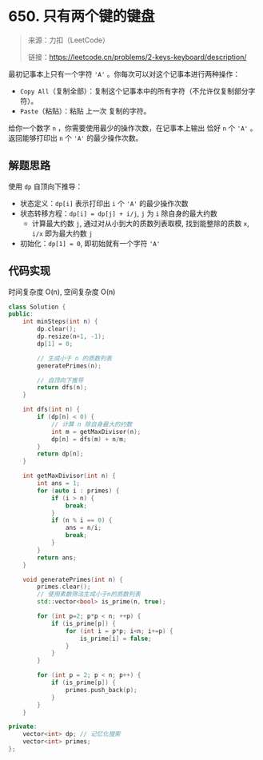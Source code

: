 ﻿# 650. 只有两个键的键盘
> 来源：力扣（LeetCode）
> 
> 链接：https://leetcode.cn/problems/2-keys-keyboard/description/

最初记事本上只有一个字符 `'A'` 。你每次可以对这个记事本进行两种操作：

- `Copy All`（复制全部）：复制这个记事本中的所有字符（不允许仅复制部分字符）。
- `Paste`（粘贴）：粘贴 上一次 复制的字符。

给你一个数字 `n` ，你需要使用最少的操作次数，在记事本上输出 恰好 `n` 个 `'A'` 。返回能够打印出 `n` 个 `'A'` 的最少操作次数。

## 解题思路
使用 `dp` 自顶向下推导：
- 状态定义：`dp[i]` 表示打印出 `i` 个 `'A'` 的最少操作次数
- 状态转移方程：`dp[i] = dp[j] + i/j`, `j` 为 `i` 除自身的最大约数
    - 计算最大约数 `j`, 通过对从小到大的质数列表取模, 找到能整除的质数 `x`, `i/x` 即为最大约数 `j`
- 初始化：`dp[1] = 0`, 即初始就有一个字符 `'A'`


## 代码实现
时间复杂度 O(n), 空间复杂度 O(n)
```cpp
class Solution {
public:
    int minSteps(int n) {
        dp.clear();
        dp.resize(n+1, -1);
        dp[1] = 0;

        // 生成小于 n 的质数列表
        generatePrimes(n);

        // 自顶向下推导
        return dfs(n);
    }

    int dfs(int n) {
        if (dp[n] < 0) {            
            // 计算 n 除自身最大的约数
            int m = getMaxDivisor(n);
            dp[n] = dfs(m) + n/m;
        }
        return dp[n];
    }

    int getMaxDivisor(int n) {
        int ans = 1;
        for (auto i : primes) {
            if (i > n) {
                break;
            }
            if (n % i == 0) {
                ans = n/i;
                break;
            }
        }
        return ans;
    }

    void generatePrimes(int n) {
        primes.clear();
        // 使用素数筛法生成小于n的质数列表
        std::vector<bool> is_prime(n, true);

        for (int p=2; p*p < n; ++p) {
            if (is_prime[p]) {
                for (int i = p*p; i<n; i+=p) {
                    is_prime[i] = false;
                }
            }
        }

        for (int p = 2; p < n; p++) {
            if (is_prime[p]) {
                primes.push_back(p);
            }
        }
    }

private:
    vector<int> dp; // 记忆化搜索
    vector<int> primes;
};
```


